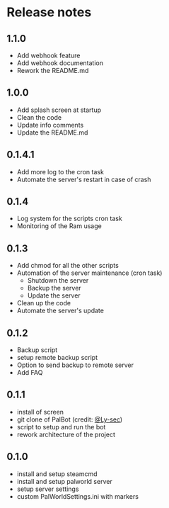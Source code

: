 # Release notes

## 1.1.0

- Add webhook feature
- Add webhook documentation
- Rework the README.md

## 1.0.0

- Add splash screen at startup
- Clean the code
- Update info comments
- Update the README.md

## 0.1.4.1

- Add more log to the cron task
- Automate the server's restart in case of crash

## 0.1.4

- Log system for the scripts cron task
- Monitoring of the Ram usage

## 0.1.3

- Add chmod for all the other scripts
- Automation of the server maintenance (cron task)
  - Shutdown the server
  - Backup the server
  - Update the server
- Clean up the code
- Automate the server's update

## 0.1.2

- Backup script
- setup remote backup script
- Option to send backup to remote server
- Add FAQ

## 0.1.1

- install of screen
- git clone of PalBot (credit: [@Ly-sec](https://github.com/Ly-sec/PalBot/tree/main))
- script to setup and run the bot
- rework architecture of the project

## 0.1.0

- install and setup steamcmd
- install and setup palworld server
- setup server settings
- custom PalWorldSettings.ini with markers
